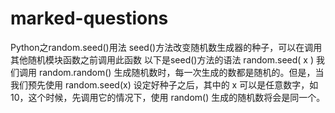 # marked-questions
Python之random.seed()用法
seed()方法改变随机数生成器的种子，可以在调用其他随机模块函数之前调用此函数
以下是seed()方法的语法
random.seed( x )
我们调用 random.random() 生成随机数时，每一次生成的数都是随机的。但是，当我们预先使用 random.seed(x) 设定好种子之后，其中的 x 可以是任意数字，如10，这个时候，先调用它的情况下，使用 random() 生成的随机数将会是同一个。
